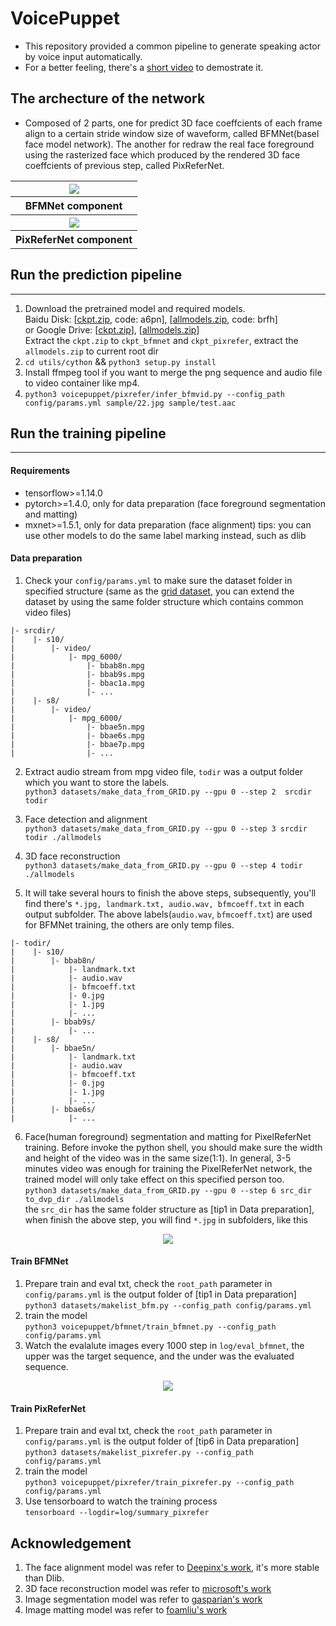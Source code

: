 

# VoicePuppet #
 - This repository provided a common pipeline to generate speaking actor by voice input automatically.
 - For a better feeling, there's a [short video](https://v.youku.com/v_show/id_XNDY0MjYzMjY3Ng==.html?) to demostrate it.

## The archecture of the network ##
 - Composed of 2 parts, one for predict 3D face coeffcients of each frame align to a certain stride window size of waveform, called BFMNet(basel face model network). The another for redraw the real face foreground using the rasterized face which produced by the rendered 3D face coeffcients of previous step, called PixReferNet.

<table>
  <tr>
    <th>
      <img src="https://github.com/taylorlu/voicepuppet/blob/master/res/1.png" >
    </th>
  </tr>
  <tr><th>
    BFMNet component
  </th></tr>
    <th>
      <img src="https://github.com/taylorlu/voicepuppet/blob/master/res/2.png" >
    </th>
  </tr>
  <tr><th>
    PixReferNet component
  </th></tr>
</table>


## Run the prediction pipeline ##
------------------------

 1. Download the pretrained model and required models.</br>
    Baidu Disk: [[ckpt.zip](https://pan.baidu.com/s/1cVIVFhSsEA1MbgqL7H7mMw), code: a6pn], [[allmodels.zip](https://pan.baidu.com/s/11FKHjGjnPtD2c7Ttg-mXng), code: brfh]</br>
    or Google Drive: [[ckpt.zip](https://drive.google.com/file/d/1RgMSQUL2pzvwCWGgnkvwxHxHeEnZ7FlN/view?usp=sharing)], [[allmodels.zip](https://drive.google.com/file/d/1Z1Pm39sp977nED_HHZtvn5glRrmiThwB/view?usp=sharing)]</br>
    Extract the `ckpt.zip` to `ckpt_bfmnet` and `ckpt_pixrefer`, extract the `allmodels.zip` to current root dir
 2. `cd utils/cython` && `python3 setup.py install`
 3. Install ffmpeg tool if you want to merge the png sequence and audio file to video container like mp4.
 4. `python3 voicepuppet/pixrefer/infer_bfmvid.py --config_path config/params.yml sample/22.jpg sample/test.aac`

## Run the training pipeline ##
------------------------

#### Requirements ####

 - tensorflow>=1.14.0
 - pytorch>=1.4.0, only for data preparation (face foreground segmentation and matting)
 - mxnet>=1.5.1, only for data preparation (face alignment)
 tips: you can use other models to do the same label marking instead, such as dlib

#### Data preparation ####

 1. Check your `config/params.yml` to make sure the dataset folder in specified structure (same as the [grid dataset](http://spandh.dcs.shef.ac.uk/gridcorpus/), you can extend the dataset by using the same folder structure which contains common video files)
```
|- srcdir/
|    |- s10/
|        |- video/
|            |- mpg_6000/
|                |- bbab8n.mpg
|                |- bbab9s.mpg
|                |- bbac1a.mpg
|                |- ...
|    |- s8/
|        |- video/
|            |- mpg_6000/
|                |- bbae5n.mpg
|                |- bbae6s.mpg
|                |- bbae7p.mpg
|                |- ...
```
 2. Extract audio stream from mpg video file, `todir` was a output folder which you want to store the labels.</br>
    `python3 datasets/make_data_from_GRID.py --gpu 0 --step 2  srcdir todir`

 3. Face detection and alignment</br>
    `python3 datasets/make_data_from_GRID.py --gpu 0 --step 3 srcdir todir ./allmodels`

 4. 3D face reconstruction</br>
    `python3 datasets/make_data_from_GRID.py --gpu 0 --step 4 todir ./allmodels`

 5. It will take several hours to finish the above steps, subsequently, you'll find there's `*.jpg, landmark.txt, audio.wav, bfmcoeff.txt` in each output subfolder. The above labels(`audio.wav`, `bfmcoeff.txt`) are used for BFMNet training, the others are only temp files.
```
|- todir/
|    |- s10/
|        |- bbab8n/
|            |- landmark.txt
|            |- audio.wav
|            |- bfmcoeff.txt
|            |- 0.jpg
|            |- 1.jpg
|            |- ...
|        |- bbab9s/
|            |- ...
|    |- s8/
|        |- bbae5n/
|            |- landmark.txt
|            |- audio.wav
|            |- bfmcoeff.txt
|            |- 0.jpg
|            |- 1.jpg
|            |- ...
|        |- bbae6s/
|            |- ...
```
 6. Face(human foreground) segmentation and matting for PixelReferNet training. Before invoke the python shell, you should make sure the width and height of the video was in the same size(1:1). In general, 3-5 minutes video was enough for training the PixelReferNet network, the trained model will only take effect on this specified person too.</br>
    `python3 datasets/make_data_from_GRID.py --gpu 0 --step 6 src_dir to_dvp_dir ./allmodels`</br>
the `src_dir` has the same folder structure as [tip1 in Data preparation], when finish the above step, you will find `*.jpg` in subfolders, like this
<div align="center">
<img src="https://github.com/taylorlu/voicepuppet/blob/master/sample/22.jpg">
</div>

#### Train BFMNet ####

1. Prepare train and eval txt, check the `root_path` parameter in `config/params.yml` is the output folder of [tip1 in Data preparation]</br>
    `python3 datasets/makelist_bfm.py --config_path config/params.yml`
2. train the model</br>
    `python3 voicepuppet/bfmnet/train_bfmnet.py --config_path config/params.yml`
3. Watch the evalalute images every 1000 step in `log/eval_bfmnet`, the upper was the target sequence, and the under was the evaluated sequence.
<div align="center">
<img src="https://github.com/taylorlu/voicepuppet/blob/master/res/3.jpg">
</div>

#### Train PixReferNet ####

1. Prepare train and eval txt, check the `root_path` parameter in `config/params.yml` is the output folder of [tip6 in Data preparation]</br>
    `python3 datasets/makelist_pixrefer.py --config_path config/params.yml`
2. train the model</br>
    `python3 voicepuppet/pixrefer/train_pixrefer.py --config_path config/params.yml`
3. Use tensorboard to watch the training process</br>
    `tensorboard --logdir=log/summary_pixrefer`

## Acknowledgement ##
1. The face alignment model was refer to [Deepinx's work](https://github.com/deepinx/deep-face-alignment), it's more stable than Dlib.
2. 3D face reconstruction model was refer to [microsoft's work](https://github.com/microsoft/Deep3DFaceReconstruction)
3. Image segmentation model was refer to [gasparian's work](https://github.com/gasparian/PicsArtHack-binary-segmentation)
4. Image matting model was refer to [foamliu's work](https://github.com/foamliu/Deep-Image-Matting)
